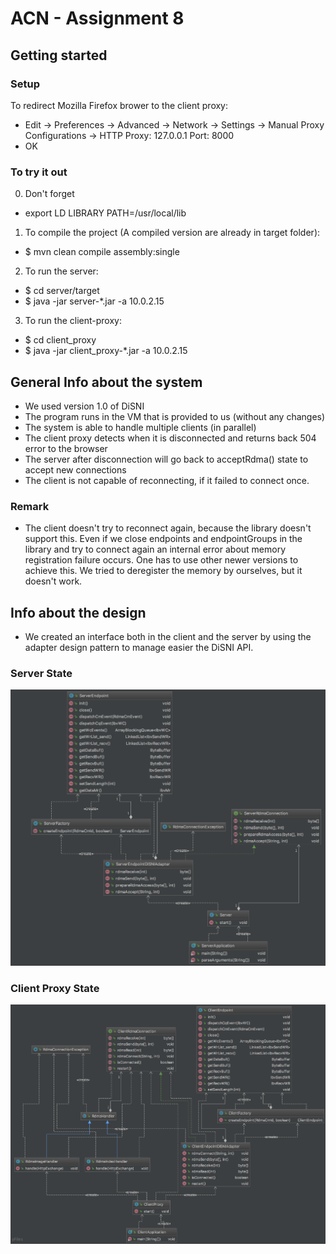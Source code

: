 # ACN - Assignment 8

## Getting started

### Setup

To redirect Mozilla Firefox brower to the client proxy:

 - Edit -> Preferences -> Advanced -> Network -> Settings -> Manual Proxy Configurations ->
HTTP Proxy: 127.0.0.1
Port: 8000
 - OK
 
### To try it out

0. Don't forget

- export LD LIBRARY PATH=/usr/local/lib

1. To compile the project (A compiled version are already in target folder):

- $ mvn clean compile assembly:single

2. To run the server:

- $ cd server/target
- $ java -jar server-*.jar -a 10.0.2.15

3. To run the client-proxy:

- $ cd client_proxy
- $ java -jar client_proxy-*.jar -a 10.0.2.15

 ## General Info about the system
 
 - We used version 1.0 of DiSNI
 - The program runs in the VM that is provided to us (without any changes)
 - The system is able to handle multiple clients (in parallel)
 - The client proxy detects when it is disconnected and returns back 504 error to the browser
 - The server after disconnection will go back to acceptRdma() state to accept new connections
 - The client is not capable of reconnecting, if it failed to connect once.
 
 ### Remark
- The client doesn't try to reconnect again, because the library doesn't support this. Even if we close endpoints and endpointGroups in the library and try to connect again an internal error about memory registration failure occurs. One has to use other newer versions to achieve this. We tried to deregister the memory by ourselves, but it doesn't work. 

## Info about the design
- We created an interface both in the client and the server by using the adapter design pattern to manage easier the DiSNI API. 
 
 ### Server State
 
 ![Status qup](RDMAServer/src/main/resources/server.png) 
 
 ### Client Proxy State
 
 ![Status qup](RDMAClientProxy/src/main/resources/clientproxy.png) 
 
 

